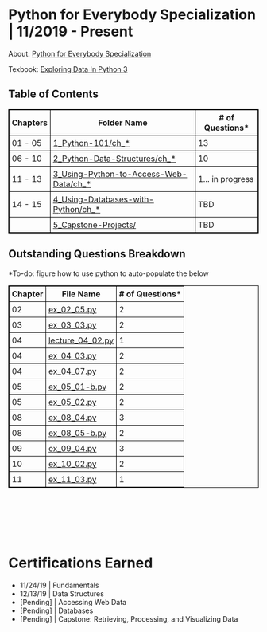 # Python for Everybody Specialization | 11/2019 - Present

About: [Python for Everybody Specialization](https://www.coursera.org/specializations/python)

Texbook: [Exploring Data In Python 3](https://www.py4e.com/book.php)

<!DOCTYPE html>
<html>
<head>
<style>
table, th, td {
  border: 1px solid black;
  border-collapse: collapse;
}
th, td {
  padding: 5px;
}
th {
  text-align: middle;
}
</style>
</head>
<body>

<h2>Table of Contents</h2>

<table style="width:100%">
  <tr>
    <th>Chapters</th>
    <th>Folder Name</th> 
    <th># of Questions*</th>
  </tr>
  <tr>
    <td>01 - 05</td>
    <td> <a href="https://github.com/kylejb/py4e-student-repo/tree/master/1_Python-101">1_Python-101/ch_*</a></td>  
    <td>13</td>
  </tr>
  <tr>
    <td>06 - 10</td>
    <td> <a href="https://github.com/kylejb/py4e-student-repo/tree/master/2_Python-Data-Structures">2_Python-Data-Structures/ch_*</a></td>
    <td>10</td>
  </tr>
  <tr>
    <td>11 - 13</td>
    <td> <a href="https://github.com/kylejb/py4e-student-repo/tree/master/3_Using-Python-to-Access-Web-Data">3_Using-Python-to-Access-Web-Data/ch_*</a></td>
    <td>1... in progress</td>
  </tr>
  <tr>
    <td>14 - 15</td>
    <td> <a href="https://github.com/kylejb/py4e-student-repo/tree/master/4_Using-Databases-with-Python">4_Using-Databases-with-Python/ch_*</a></td>
    <td>TBD</td>
  </tr>
  <tr>
    <td></td>
    <td> <a href="https://github.com/kylejb/py4e-student-repo/tree/master/5_Capstone-Projects">5_Capstone-Projects/</a></td>
    <td>TBD</td>
</table>

<h2>Outstanding Questions Breakdown</h2>
*To-do: figure how to use python to auto-populate the below
<table style="width:100%">
  <tr>
    <th>Chapter</th>
    <th>File Name</th> 
    <th># of Questions*</th>
  </tr>
  <tr>
    <td>02</td>
    <td> <a href="https://github.com/kylejb/py4e-student-repo/blob/master/1_Python-101/ch_02/Extra%20Assignments/ex_02_05.py">ex_02_05.py</a></td>
    <td>2</td>
  </tr>
  <tr>
  <td>03</td>
    <td> <a href="https://github.com/kylejb/py4e-student-repo/blob/master/1_Python-101/ch_03/ex_03_03.py">ex_03_03.py</a></td>
    <td>2</td>
  </tr>
  <tr>
  <td>04</td>
    <td> <a href="https://github.com/kylejb/py4e-student-repo/blob/master/1_Python-101/ch_04/lecture_04_02.py">lecture_04_02.py</a></td>
    <td>1</td>
  </tr>
  <tr>
  <td>04</td>
    <td> <a href="https://github.com/kylejb/py4e-student-repo/blob/master/1_Python-101/ch_04/Extra%20Assignments/ex_04_03.py">ex_04_03.py</a></td>
    <td>2</td>
  </tr>
  <tr>
  <td>04</td>
    <td> <a href="https://github.com/kylejb/py4e-student-repo/blob/master/1_Python-101/ch_04/Extra%20Assignments/ex_04_07.py">ex_04_07.py</a></td>
    <td>2</td>
  </tr>
  <tr>
  <td>05</td>
    <td> <a href="https://github.com/kylejb/py4e-student-repo/blob/master/1_Python-101/ch_05/Extra%20Assignments/ex_05_01-b.py">ex_05_01-b.py</a></td>
    <td>2</td>
  </tr>
  <tr>
  <td>05</td>
    <td> <a href="https://github.com/kylejb/py4e-student-repo/blob/master/1_Python-101/ch_05/ex_05_02.py">ex_05_02.py</a></td>
    <td>2</td>
  </tr>
  <tr>
  <td>08</td>
    <td> <a href="https://github.com/kylejb/py4e-student-repo/blob/master/2_Python-Data-Structures/ch_08/ex_08_04.py">ex_08_04.py</a></td>
    <td>3</td>
  </tr>
  <tr>
  <td>08</td>
    <td> <a href="https://github.com/kylejb/py4e-student-repo/blob/master/2_Python-Data-Structures/ch_08/ex_08_05-b.py">ex_08_05-b.py</a></td>
    <td>2</td>
  </tr>
  <tr>
  <td>09</td>
    <td> <a href="https://github.com/kylejb/py4e-student-repo/blob/master/2_Python-Data-Structures/ch_09/ex_09_04.py">ex_09_04.py</a></td>
    <td>3</td>
  </tr>
  <tr>
  <td>10</td>
    <td> <a href="https://github.com/kylejb/py4e-student-repo/blob/master/2_Python-Data-Structures/ch_10/ex_10_02.py">ex_10_02.py</a></td>
    <td>2</td>
  </tr>
  <tr>
  <td>11</td>
    <td> <a href="https://github.com/kylejb/py4e-student-repo/blob/master/3_Using-Python-to-Access-Web-Data/ch_11/ex_11_03.py">ex_11_03.py</a></td>
    <td>1</td>
  </tr>

</table>

</body>
</html>
            
<p>&nbsp;</p>
<p>&nbsp;</p>
<p>&nbsp;</p>

# Certifications Earned


* 11/24/19  | Fundamentals
* 12/13/19  | Data Structures 
* [Pending] | Accessing Web Data
* [Pending] | Databases
* [Pending] | Capstone: Retrieving, Processing, and Visualizing Data
